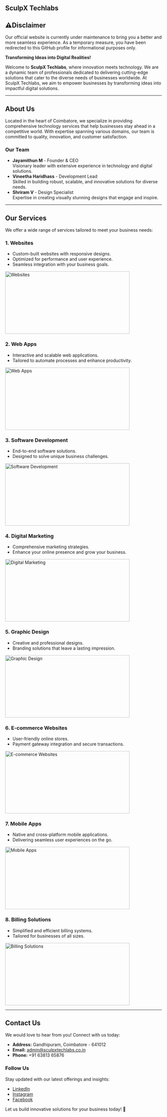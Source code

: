 
## SculpX Techlabs

## ⚠Disclaimer
Our official website is currently under maintenance to bring you a better and more seamless experience. As a temporary measure, you have been redirected to this GitHub profile for informational purposes only.

**Transforming Ideas into Digital Realities!**

Welcome to **SculpX Techlabs**, where innovation meets technology. We are a dynamic team of professionals dedicated to delivering cutting-edge solutions that cater to the diverse needs of businesses worldwide. At SculpX Techlabs, we aim to empower businesses by transforming ideas into impactful digital solutions.

---

## About Us

Located in the heart of Coimbatore, we specialize in providing comprehensive technology services that help businesses stay ahead in a competitive world. With expertise spanning various domains, our team is committed to quality, innovation, and customer satisfaction.

### Our Team

- **Jayamithun M** - Founder & CEO  
  Visionary leader with extensive experience in technology and digital solutions.
- **Vineetha Haridhass** - Development Lead  
  Skilled in building robust, scalable, and innovative solutions for diverse needs.
- **Shriram V** - Design Specialist   
  Expertise in creating visually stunning designs that engage and inspire.

---

## Our Services

We offer a wide range of services tailored to meet your business needs:

### 1. **Websites**
   - Custom-built websites with responsive designs.
   - Optimized for performance and user experience.
   - Seamless integration with your business goals.
<img src="https://eboxman.com/wp-content/uploads/2022/10/3-2.webp" alt="Websites" width="400" height="200">

### 2. **Web Apps**
   - Interactive and scalable web applications.
   - Tailored to automate processes and enhance productivity.
<img src="https://www.ifelsetech.com/wp-content/uploads/2022/04/web-app-development.jpg" alt="Web Apps" width="400" height="200">

### 3. **Software Development**
   - End-to-end software solutions.
   - Designed to solve unique business challenges.
<img src="https://media.licdn.com/dms/image/v2/D4E12AQGfyKvoyiZM4w/article-cover_image-shrink_600_2000/article-cover_image-shrink_600_2000/0/1714365712627?e=2147483647&v=beta&t=jnZGnECA6rygldpnWHNZJZUeSytCzVWXjn-4adiH6mc" alt="Software Development" width="400" height="200">

### 4. **Digital Marketing**
   - Comprehensive marketing strategies.
   - Enhance your online presence and grow your business.
<img src="https://www.webhopers.in/uploads/1/digital-world-im.jpg" alt="Digital Marketing" width="400" height="200">

### 5. **Graphic Design**
   - Creative and professional designs.
   - Branding solutions that leave a lasting impression.
<img src="https://learndigital.co/wp-content/uploads/2023/08/G.-Pic-1024x453.png" alt="Graphic Design" width="400" height="200">

### 6. **E-commerce Websites**
   - User-friendly online stores.
   - Payment gateway integration and secure transactions.
<img src="https://ewm.swiss/application/files/8216/1597/9679/E-commerce_web_design_EWM_SA_Digital_Agency_Geneva.jpg" alt="E-commerce Websites" width="400" height="200">

### 7. **Mobile Apps**
   - Native and cross-platform mobile applications.
   - Delivering seamless user experiences on the go.
<img src="https://storage.googleapis.com/sales.appinst.io/2015/02/Business-Benefits-of-Mobile-Apps-.png" alt="Mobile Apps" width="400" height="200">

### 8. **Billing Solutions**
   - Simplified and efficient billing systems.
   - Tailored for businesses of all sizes.

<img src="https://cdn.prod.website-files.com/63f2df6eb222cbc49d2c038c/6626ee787fb1f02a6db7ca30_billing-system.png" alt="Billing Solutions" width="400" height="200">



---

## Contact Us

We would love to hear from you! Connect with us today:

- **Address:** Gandhipuram, Coimbatore - 641012  
- **Email:** [admin@sculpxtechlabs.co.in](mailto:admin@sculpxtechlabs.co.in)  
- **Phone:** +91 63813 65876  

### Follow Us
Stay updated with our latest offerings and insights:

- [LinkedIn](https://linkedin.com/)
- [Instagram](https://instagram.com/)
- [Facebook](https://facebook.com/)

Let us build innovative solutions for your business today! 🚀

